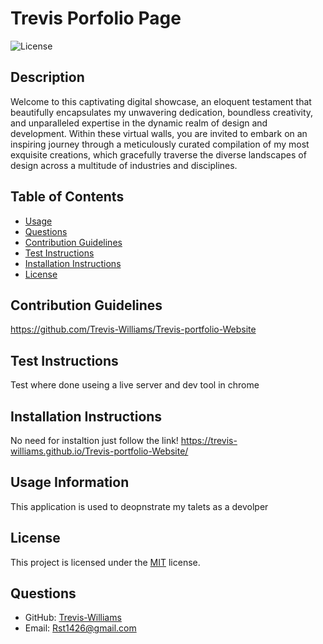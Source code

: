 # Trevis Porfolio Page

  ![License](https://img.shields.io/badge/license-MIT-blue)

  ## Description
  Welcome to this captivating digital showcase, an eloquent testament that beautifully encapsulates my unwavering dedication, boundless creativity, and unparalleled expertise in the dynamic realm of design and development. Within these virtual walls, you are invited to embark on an inspiring journey through a meticulously curated compilation of my most exquisite creations, which gracefully traverse the diverse landscapes of design across a multitude of industries and disciplines.
  
  ## Table of Contents
  - [Usage](#usage-information)
  - [Questions](#questions)
  - [Contribution Guidelines](#contribution-guidelines)
  - [Test Instructions](#test-instructions)
  - [Installation Instructions](#installation-instructions)
 - [License](#license)
  
  ## Contribution Guidelines
  https://github.com/Trevis-Williams/Trevis-portfolio-Website
  
  ##  Test Instructions
  Test where done useing a live server and dev tool in chrome 
  
  ## Installation Instructions
  No need for instaltion just follow the link!  https://trevis-williams.github.io/Trevis-portfolio-Website/
  
  ## Usage Information
  This application is used to deopnstrate my talets as a devolper
  

## License
    
This project is licensed under the [MIT](url_to_license_text) license. 


  ## Questions
  - GitHub: [Trevis-Williams](https://github.com/Trevis-Williams)
  - Email: Rst1426@gmail.com